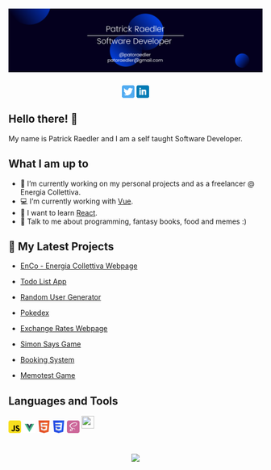 # [![Header](https://github.com/Readpato/Readpato/blob/main/readme-images/patrickraedler-banner.png "Header")](https://github.com/Readpato)

<p align="center">
<a href="https://twitter.com/patoraedler"><img height="25" src="https://github.com/Readpato/Readpato/blob/main/readme-images/twitter.png" align="center"></a> <a href="https://www.linkedin.com/in/patrickraedler/"><img height="25" src="https://github.com/Readpato/Readpato/blob/main/readme-images/linkedin.png" align="center"></a>
</p>

## Hello there! 👋

My name is Patrick Raedler and I am a self taught Software Developer.

## What I am up to

- 🔭 I’m currently working on my personal projects and as a freelancer @ Energia Collettiva.
- :computer: I’m currently working with [Vue](https://vuejs.org/).
- 🌱 I want to learn [React](https://reactjs.org/).
- 💬 Talk to me about programming, fantasy books, food and memes :)

## 📕 My Latest Projects

- <a href="https://github.com/Readpato/EnCoWebPage">EnCo - Energia Collettiva Webpage</a>

- <a href="https://readpato.github.io/vue-todo-list/">Todo List App</a>

- <a href="https://readpato.github.io/random-user-generator/">Random User Generator</a>

- <a href="https://readpato.github.io/pokedex/">Pokedex</a>

- <a href="https://readpato.github.io/exchange-rates-webpage/">Exchange Rates Webpage</a>

- <a href="https://readpato.github.io/game-simon-says/">Simon Says Game</a>

- <a href="https://github.com/Readpato/bookingSystem">Booking System</a>

- <a href="https://readpato.github.io/memotest-game/">Memotest Game</a>

## Languages and Tools 
<p align="left">
<img height="25" src="https://github.com/Readpato/Readpato/blob/main/readme-images/javascript.svg" align="center"> <img height="25" src="https://github.com/Readpato/Readpato/blob/main/readme-images/vue.svg" align="center"> <img height="25" src="https://github.com/Readpato/Readpato/blob/main/readme-images/html5.svg" align="center"> <img height="25" src="https://github.com/Readpato/Readpato/blob/main/readme-images/css3.svg" align="center">  <img height="25" src="https://github.com/Readpato/Readpato/blob/main/readme-images/sass.svg" align="center">
  <img src="https://cdn.jsdelivr.net/gh/devicons/devicon/icons/vuejs/vuejs-original.svg" height="25" width="25" />
</p>

#

<p align="center">
<a href="https://github.com/Readpato">
  <img align="center" src="https://github-readme-stats.vercel.app/api/top-langs/?username=readpato&layout=compact&theme=gruvbox"/>
</a>
  <p>
